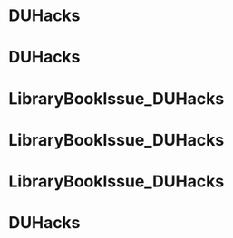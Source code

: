 # DUHacks
# DUHacks
# LibraryBookIssue_DUHacks
# LibraryBookIssue_DUHacks
# LibraryBookIssue_DUHacks
# DUHacks
